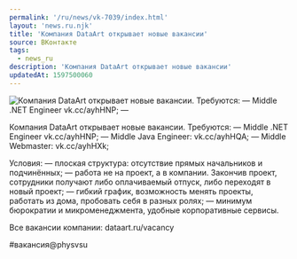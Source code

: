 ```yaml
---
permalink: '/ru/news/vk-7039/index.html'
layout: 'news.ru.njk'
title: 'Компания DataArt открывает новые вакансии'
source: ВКонтакте
tags:
  - news_ru
description: 'Компания DataArt открывает новые вакансии'
updatedAt: 1597500060
---
```

![Компания DataArt открывает новые вакансии. Требуются: — Middle .NET Engineer vk.cc/ayhHNP; —](https://sun9-3.userapi.com/impg/nXATyVQ6sxrX6PIcbFf8FAdTROj5dhjmEWf_nA/hjADDht6UkI.jpg?size=1280x720&quality=96&sign=06cabd885fc5e9c41ac7cbf9937fface&c_uniq_tag=tQRktNIbDJpNx1qlRKhllTHg1XbslkBjJJEdnerpYIw&type=album)

Компания DataArt открывает новые вакансии. Требуются:
— Middle .NET Engineer vk.cc/ayhHNP;
— Middle Java Engineer: vk.cc/ayhHQA;
— Middle Webmaster: vk.cc/ayhHXk;

Условия:
— плоская структура: отсутствие прямых начальников и подчинённых;
— работа не на проект, а в компании. Закончив проект, сотрудники получают либо оплачиваемый отпуск, либо переходят в новый проект;
— гибкий график, возможность менять проекты, работать из дома, пробовать себя в разных ролях;
— минимум бюрократии и микроменеджмента, удобные корпоративные сервисы.

Все вакансии компании: dataart.ru/vacancy

#вакансия@physvsu
